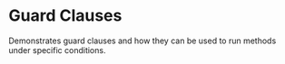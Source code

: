 # Guard Clauses

Demonstrates guard clauses and how they can be used to run methods under
specific conditions.
